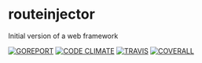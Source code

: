 # routeinjector

Initial version of a web framework

[![GOREPORT](https://goreportcard.com/badge/github.com/jlopezr/routeinjector)](https://goreportcard.com/report/github.com/jlopezr/routeinjector) 
[![CODE CLIMATE](https://codeclimate.com/github/jlopezr/routeinjector/badges/gpa.svg)](https://codeclimate.com/github/jlopezr/routeinjector)
[![TRAVIS](https://travis-ci.org/jlopezr/routeinjector.svg)](https://travis-ci.org/jlopezr/routeinjector)
[![COVERALL](https://coveralls.io/repos/github/jlopezr/routeinjector/badge.svg?branch=master)](https://coveralls.io/github/jlopezr/routeinjector?branch=master)
